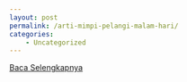 ```yaml
---
layout: post
permalink: /arti-mimpi-pelangi-malam-hari/
categories:
    - Uncategorized
---
```


[Baca Selengkapnya](/05)